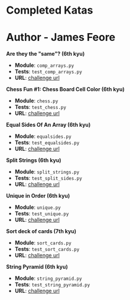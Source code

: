 # Completed Katas
# Author - James Feore

**Are they the "same"? (6th kyu)**

- **Module**: `comp_arrays.py`
- **Tests**: `test_comp_arrays.py`
- **URL**: [challenge url](https://www.codewars.com/kata/550498447451fbbd7600041c)

**Chess Fun #1: Chess Board Cell Color (6th kyu)**

- **Module**: `chess.py`
- **Tests**: `test_chess.py`
- **URL**: [challenge url](https://www.codewars.com/kata/chess-fun-number-1-chess-board-cell-color)

**Equal Sides Of An Array (6th kyu)**

- **Module**: `equalsides.py`
- **Tests**: `test_equalsides.py`
- **URL**: [challenge url](https://www.codewars.com/kata/equal-sides-of-an-array)

**Split Strings (6th kyu)**

- **Module**: `split_strings.py`
- **Tests**: `test_split_sides.py`
- **URL**: [challenge url](https://www.codewars.com/kata/split-strings)

**Unique in Order (6th kyu)**

- **Module**: `unique.py`
- **Tests**: `test_unique.py`
- **URL**: [challenge url](https://www.codewars.com/kata/unique-in-order)

**Sort deck of cards (7th kyu)**

- **Module**: `sort_cards.py`
- **Tests**: `test_sort_cards.py`
- **URL**: [challenge url](http://www.codewars.com/kata/56f399b59821793533000683)

**String Pyramid (6th kyu)**

- **Module**: `string_pyramid.py`
- **Tests**: `test_string_pyramid.py`
- **URL**: [challenge url](https://www.codewars.com/kata/string-pyramid)
